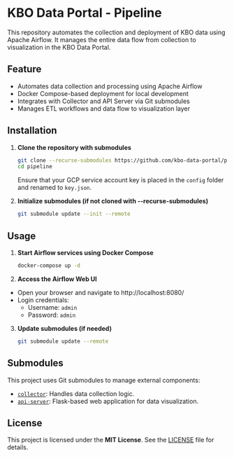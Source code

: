 # KBO Data Portal - Pipeline

This repository automates the collection and deployment of KBO data using Apache Airflow.
It manages the entire data flow from collection to visualization in the KBO Data Portal.

## Feature

- Automates data collection and processing using Apache Airflow
- Docker Compose-based deployment for local development
- Integrates with Collector and API Server via Git submodules
- Manages ETL workflows and data flow to visualization layer

## Installation

1. **Clone the repository with submodules**

   ```bash
   git clone --recurse-submodules https://github.com/kbo-data-portal/pipeline.git
   cd pipeline
   ```

   Ensure that your GCP service account key is placed in the `config` folder and renamed to `key.json`.

2. **Initialize submodules (if not cloned with --recurse-submodules)**

   ```bash
   git submodule update --init --remote
   ```

## Usage

1. **Start Airflow services using Docker Compose**

   ```bash
   docker-compose up -d
   ```

2. **Access the Airflow Web UI**

- Open your browser and navigate to http://localhost:8080/
- Login credentials:
  - Username: `admin`
  - Password: `admin`

3. **Update submodules (if needed)**

   ```bash
   git submodule update --remote
   ```

## Submodules

This project uses Git submodules to manage external components:

- [`collector`](https://github.com/kbo-data-portal/collector): Handles data collection logic.
- [`api-server`](https://github.com/kbo-data-portal/api-server): Flask-based web application for data visualization.

## License

This project is licensed under the **MIT License**. See the [LICENSE](LICENSE) file for details.
